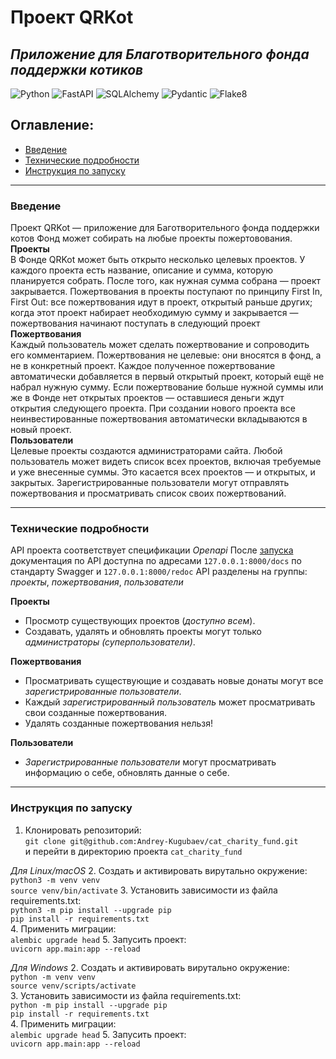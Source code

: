 # Проект QRKot
## _Приложение для Благотворительного фонда поддержки котиков_

![Python](https://img.shields.io/badge/Python-3.9.0-green)
![FastAPI](https://img.shields.io/badge/FastAPI-0.78.0-green)
![SQLAlchemy](https://img.shields.io/badge/SQLAlchemy-1.4.36-green)
![Pydantic](https://img.shields.io/badge/Pydantic-1.9.1-green)
![Flake8](https://img.shields.io/badge/flake8-4.0.1-green)
<br>
## Оглавление:
- [Введение](#введение)
- [Технические подробности](#технические-подробности)
- [Инструкция по запуску](#инструкция-по-запуску)

----
### <anchor>Введение</anchor>
Проект QRKot — приложение для Баготворительного фонда поддержки котов
Фонд может собирать на любые проекты пожертовования.<br>
**Проекты**<br>
В Фонде QRKot может быть открыто несколько целевых проектов. У каждого проекта есть название, описание и сумма, которую планируется собрать. После того, как нужная сумма собрана — проект закрывается.
Пожертвования в проекты поступают по принципу First In, First Out: все пожертвования идут в проект, открытый раньше других; когда этот проект набирает необходимую сумму и закрывается — пожертвования начинают поступать в следующий проект<br>
**Пожертвования**<br>
Каждый пользователь может сделать пожертвование и сопроводить его комментарием. Пожертвования не целевые: они вносятся в фонд, а не в конкретный проект. Каждое полученное пожертвование автоматически добавляется в первый открытый проект, который ещё не набрал нужную сумму. Если пожертвование больше нужной суммы или же в Фонде нет открытых проектов — оставшиеся деньги ждут открытия следующего проекта. При создании нового проекта все неинвестированные пожертвования автоматически вкладываются в новый проект.<br>
**Пользователи**<br>
Целевые проекты создаются администраторами сайта. 
Любой пользователь может видеть список всех проектов, включая требуемые и уже внесенные суммы. Это касается всех проектов — и открытых, и закрытых.
Зарегистрированные пользователи могут отправлять пожертвования и просматривать список своих пожертвований.

----
### <anchor>Технические подробности</anchor>
API проекта соответствует спецификации _Openapi_
После [запуска](#инструкция-по-запуску) документация по API доступна по адресами `127.0.0.1:8000/docs` по стандарту Swagger и `127.0.0.1:8000/redoc`
API разделены на группы: _проекты_, _пожертвования_, _пользователи_

**Проекты**
- Просмотр существующих проектов (_доступно всем_).
- Создавать, удалять и обновлять проекты могут только _администраторы (суперпользователи)_.

**Пожертвования**
- Просматривать существующие и создавать новые донаты могут все _зарегистрированные пользователи_.
- Каждый _зарегистрированный пользователь_ может просматривать свои созданные пожертвования.
- Удалять созданные пожертвования нельзя!

**Пользователи**
- *Зарегистрированные пользователи* могут просматривать информацию о себе, обновлять данные о себе.

----
### <anchor>Инструкция по запуску</anchor>

1. Клонировать репозиторий:<br>
`git clone git@github.com:Andrey-Kugubaev/cat_charity_fund.git`<br>
и перейти в директорию проекта `cat_charity_fund`

_Для Linux/macOS_
2. Создать и активировать вирутально окружение: <br>
`python3 -m venv venv` <br>
`source venv/bin/activate`
3. Установить зависимости из файла requirements.txt: <br>
`python3 -m pip install --upgrade pip` <br>
 `pip install -r requirements.txt` <br>
4. Применить миграции:<br>
`alembic upgrade head`
5. Запусить проект:<br>
`uvicorn app.main:app --reload`

_Для Windows_
2. Создать и активировать вирутально окружение: <br>
`python -m venv venv` <br>
`source venv/scripts/activate` <br>
3. Установить зависимости из файла requirements.txt: <br>
`python -m pip install --upgrade pip` <br>
`pip install -r requirements.txt` <br>
4. Применить миграции:<br>
`alembic upgrade head`
5. Запусить проект:<br>
`uvicorn app.main:app --reload`